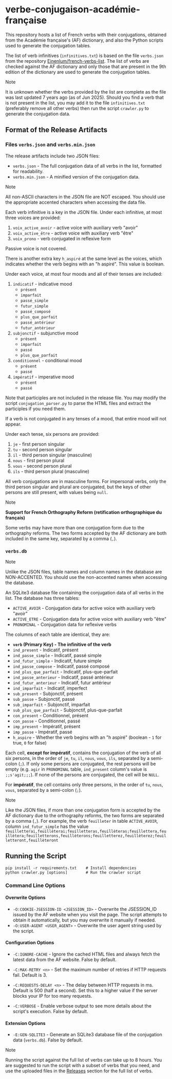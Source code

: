 # verbe-conjugaison-académie-française

This repository hosts a list of French verbs with their conjugations, obtained from the Académie française's (AF) dictionary,
and also the Python scripts used to generate the conjugation tables.

The list of verb infinitives (`infinitives.txt`) is based on the file `verbs.json` from the repository
[Einenlum/french-verbs-list](https://github.com/Einenlum/french-verbs-list).
The list of verbs are checked against the AF dictionary and only those that are present in the 9th edition of the dictionary
are used to generate the conjugation tables.

> [!note]
> It is unknown whether the verbs provided by the list are complete as the file was last updated 7 years ago (as of Jun 2025).
> Should you find a verb that is not present in the list, you may add it to the file `infinitives.txt` (preferably remove
> all other verbs) then run the script `crawler.py` to generate the conjugation data.

## Format of the Release Artifacts

### Files `verbs.json` and `verbs.min.json`

The release artifacts include two JSON files:
- `verbs.json` - The full conjugation data of all verbs in the list, formatted for readability.
- `verbs.min.json` - A minified version of the conjugation data.

> [!note]
> All non-ASCII characters in the JSON file are NOT escaped.
> You should use the appropriate accented characters when accessing the data file.

Each verb infinitive is a key in the JSON file.
Under each infinitive, at most three voices are provided:
1. `voix_active_avoir` - active voice with auxiliary verb "avoir"
2. `voix_active_être` - active voice with auxiliary verb "être"
3. `voix_prono` - verb conjugated in reflexive form

Passive voice is not covered.

There is another extra key `h_aspiré` at the same level as the voices, which indicates whether the verb
begins with an "h aspiré". This value is boolean.

Under each voice, at most four moods and all of their tenses are included:
1. `indicatif` - indicative mood
    - `présent`
    - `imparfait`
    - `passé_simple`
    - `futur_simple`
    - `passé_composé`
    - `plus_que_parfait`
    - `passé_antérieur`
    - `futur_antérieur`
2. `subjonctif` - subjunctive mood
    - `présent`
    - `imparfait`
    - `passé`
    - `plus_que_parfait`
3. `conditionnel` - conditional mood
    - `présent`
    - `passé`
4. `impératif` - imperative mood
    - `présent`
    - `passé`

Note that participles are not included in the release file. You may modify the script `conjugation_parser.py` to parse the
HTML files and extract the participles if you need them.

If a verb is not conjugated in any tenses of a mood, that entire mood will not appear.

Under each tense, six persons are provided:
1. `je` - first person singular
2. `tu` - second person singular
3. `il` - third person singular (masculine)
4. `nous` - first person plural
5. `vous` - second person plural
6. `ils` - third person plural (masculine)

All verb conjugations are in masculine forms. For impersonal verbs, only the third person singular
and plural are conjugated, but the keys of other persons are still present, with values being `null`.

> [!note]
> **Support for French Orthography Reform (retification orthographique du français)**
> 
> Some verbs may have more than one conjugation form due to the orthography reforms.
> The two forms accepted by the AF dictionary are both included in the same key,
> separated by a comma (`,`).

### `verbs.db`

> [!note]
> Unlike the JSON files, table names and column names in the database are NON-ACCENTED.
> You should use the non-accented names when accessing the database.

An SQLite3 database file containing the conjugation data of all verbs in the list.
The database has three tables:
- `ACTIVE_AVOIR` - Conjugation data for active voice with auxiliary verb "avoir"
- `ACTIVE_ETRE` - Conjugation data for active voice with auxiliary verb "être"
- `PRONOMINAL` - Conjugation data for reflexive verbs

The columns of each table are identical, they are:
- **`verb` (Primary Key) - The infinitive of the verb**
- `ind_present` - Indicatif, présent
- `ind_passe_simple` - Indicatif, passé simple
- `ind_futur_simple` - Indicatif, future simple
- `ind_passe_compose` - Indicatif, passé composé
- `ind_plus_que_parfait` - Indicatif, plus-que-parfait
- `ind_passe_anterieur` - Indicatif, passé antérieur
- `ind_futur_anterieur` - Indicatif, futur antérieur
- `ind_imparfait` - Indicatif, imperfect
- `sub_present` - Subjonctif, présent
- `sub_passe` - Subjonctif, passé
- `sub_imparfait` - Subjonctif, imparfait
- `sub_plus_que_parfait` - Subjonctif, plus-que-parfait
- `con_present` - Conditionnel, présent
- `con_passe` - Conditionnel, passé
- `imp_present` - Impératif, présent
- `imp_passe` - Impératif, passé
- `h_aspire` - Whether the verb begins with an "h aspiré" (boolean - `1` for true, `0` for false)

Each cell, **except for impératif**, contains the conjugation of the verb of all six persons,
in the order of `je`, `tu`, `il`, `nous`, `vous`, `ils`,
separated by a semi-colon (`;`). If only some persons are conjugated, the rest persons will be empty (e.g. `agir` in 
`PRONOMINAL` table, `ind_present` column's value is `;;s'agit;;;`). If none of the persons are conjugated,
the cell will be `NULL`.

For **impératif**, the cell contains only three persons, in the order of `tu`, `nous`, `vous`,
separated by a semi-colon (`;`).

> [!note]
> Like the JSON files, if more than one conjugation form is accepted by the AF dictionary
> due to the orthography reforms, the two forms are separated by a comma (`,`). For example, the verb
> `feuilleter` in table `ACTIVE_AVOIR`, column `ind_futur_simple` has the value
> `feuilletterai,feuillèterai;feuilletteras,feuillèteras;feuillettera,feuillètera;feuilletterons,feuillèterons;feuilletterez,feuillèterez;feuilletteront,feuillèteront`

## Running the Script

```shell
pip install -r requirements.txt    # Install dependencies
python crawler.py [options]        # Run the crawler script
```

### Command Line Options

#### Overwrite Options
- `-O:COOKIE-JSESSION-ID <JSESSION_ID>` - Overwrite the JSESSION_ID issued by the AF website when you visit the page.
The script attempts to obtain it automatically, but you may overwrite it manually if needed.
- `-O:USER-AGENT <USER_AGENT>` - Overwrite the user agent string used by the script.

#### Configuration Options
- `-C:IGNORE-CACHE` - Ignore the cached HTML files and always fetch the latest data from the AF website. False by default.

- `-C:MAX-RETRY <n>` - Set the maximum number of retries if HTTP requests fail. Default is 3.

- `-C:REQUESTS-DELAY <n>` - The delay between HTTP requests in ms. Default is 500 (half a second).
Set this to a higher value if the server blocks your IP for too many requests.

- `-C:VERBOSE` - Enable verbose output to see more details about the script's execution. False by default.

#### Extension Options
- `-E:GEN-SQLITE3` - Generate an SQLite3 database file of the conjugation data (`verbs.db`). False by default.

> [!note]
> Running the script against the full list of verbs can take up to 8 hours.
> You are suggested to run the script with a subset of verbs that you need, and use the
> uploaded files in the [Releases](https://github.com/ShingZhanho/verbe-conjugaison-academie-francaise/releases)
> section for the full list of verbs.
